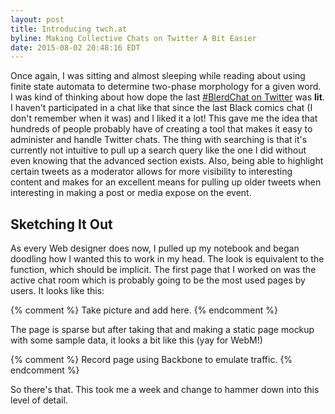 ```yaml
---
layout: post
title: Introducing twch.at
byline: Making Collective Chats on Twitter A Bit Easier
date: 2015-08-02 20:48:16 EDT
---
```


Once again, I was sitting and almost sleeping while reading about using finite
state automata to determine two-phase morphology for a given word. I was kind of
thinking about how dope the last [#BlerdChat on Twitter][1] was **lit**. I
haven't participated in a chat like that since the last Black comics chat (I
don't remember when it was) and I liked it a lot! This gave me the idea that
hundreds of people probably have of creating a tool that makes it easy to
administer and handle Twitter chats. The thing with searching is that it's
currently not intuitive to pull up a search query like the one I did without
even knowing that the advanced section exists. Also, being able to highlight
certain tweets as a moderator allows for more visibility to interesting content
and makes for an excellent means for pulling up older tweets when interesting in
making a post or media expose on the event.

## Sketching It Out

As every Web designer does now, I pulled up my notebook and began doodling how I
wanted this to work in my head. The look is equivalent to the function, which
should be implicit. The first page that I worked on was the active chat room
which is probably going to be the most used pages by users. It looks like this:

{% comment %} Take picture and add here. {% endcomment %}

The page is sparse but after taking that and making a static page mockup with
some sample data, it looks a bit like this (yay for WebM!)

{% comment %} Record page using Backbone to emulate traffic. {% endcomment %}

So there's that. This took me a week and change to hammer down into this level
of detail.

[1]: https://twitter.com/search?q=%23BlerdChat%20since%3A2015-07-29%20until%3A2015-07-31&src=typd

